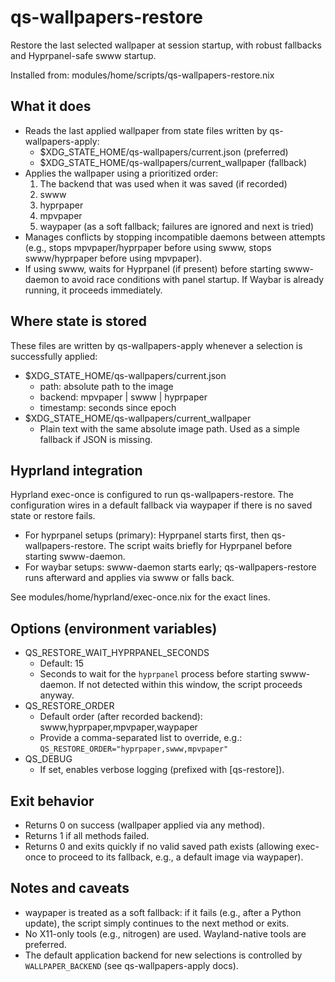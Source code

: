 # qs-wallpapers-restore

Restore the last selected wallpaper at session startup, with robust fallbacks and Hyprpanel-safe swww startup.

Installed from: modules/home/scripts/qs-wallpapers-restore.nix

## What it does

- Reads the last applied wallpaper from state files written by qs-wallpapers-apply:
  - $XDG_STATE_HOME/qs-wallpapers/current.json (preferred)
  - $XDG_STATE_HOME/qs-wallpapers/current_wallpaper (fallback)
- Applies the wallpaper using a prioritized order:
  1) The backend that was used when it was saved (if recorded)
  2) swww
  3) hyprpaper
  4) mpvpaper
  5) waypaper (as a soft fallback; failures are ignored and next is tried)
- Manages conflicts by stopping incompatible daemons between attempts (e.g., stops mpvpaper/hyprpaper before using swww, stops swww/hyprpaper before using mpvpaper).
- If using swww, waits for Hyprpanel (if present) before starting swww-daemon to avoid race conditions with panel startup. If Waybar is already running, it proceeds immediately.

## Where state is stored

These files are written by qs-wallpapers-apply whenever a selection is successfully applied:

- $XDG_STATE_HOME/qs-wallpapers/current.json
  - path: absolute path to the image
  - backend: mpvpaper | swww | hyprpaper
  - timestamp: seconds since epoch
- $XDG_STATE_HOME/qs-wallpapers/current_wallpaper
  - Plain text with the same absolute image path. Used as a simple fallback if JSON is missing.

## Hyprland integration

Hyprland exec-once is configured to run qs-wallpapers-restore. The configuration wires in a default fallback via waypaper if there is no saved state or restore fails.

- For hyprpanel setups (primary): Hyprpanel starts first, then qs-wallpapers-restore. The script waits briefly for Hyprpanel before starting swww-daemon.
- For waybar setups: swww-daemon starts early; qs-wallpapers-restore runs afterward and applies via swww or falls back.

See modules/home/hyprland/exec-once.nix for the exact lines.

## Options (environment variables)

- QS_RESTORE_WAIT_HYPRPANEL_SECONDS
  - Default: 15
  - Seconds to wait for the `hyprpanel` process before starting swww-daemon. If not detected within this window, the script proceeds anyway.
- QS_RESTORE_ORDER
  - Default order (after recorded backend): swww,hyprpaper,mpvpaper,waypaper
  - Provide a comma-separated list to override, e.g.: `QS_RESTORE_ORDER="hyprpaper,swww,mpvpaper"`
- QS_DEBUG
  - If set, enables verbose logging (prefixed with [qs-restore]).

## Exit behavior

- Returns 0 on success (wallpaper applied via any method).
- Returns 1 if all methods failed.
- Returns 0 and exits quickly if no valid saved path exists (allowing exec-once to proceed to its fallback, e.g., a default image via waypaper).

## Notes and caveats

- waypaper is treated as a soft fallback: if it fails (e.g., after a Python update), the script simply continues to the next method or exits.
- No X11-only tools (e.g., nitrogen) are used. Wayland-native tools are preferred.
- The default application backend for new selections is controlled by `WALLPAPER_BACKEND` (see qs-wallpapers-apply docs).
